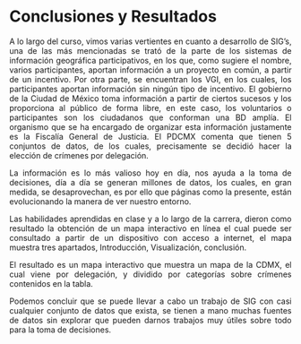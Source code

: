 <div align="justify">

# Conclusiones y Resultados

A lo largo del curso, vimos varias vertientes en cuanto a desarrollo de SIG’s, una de las más mencionadas se trató de la parte de los sistemas de información geográfica participativos, en los que, como sugiere el nombre, varios participantes, aportan información a un proyecto en común, a partir de un incentivo. Por otra parte, se encuentran los VGI, en los cuales, los participantes aportan información sin ningún tipo de incentivo. El gobierno de la Ciudad de México toma información a partir de ciertos sucesos y los proporciona al público de forma libre, en este caso, los voluntarios o participantes son los ciudadanos que conforman una BD amplía. El organismo que se ha encargado de organizar esta información justamente es la Fiscalía General de Justicia. El PDCMX comenta que tienen 5 conjuntos de datos, de los cuales, precisamente se decidió hacer la elección de crímenes por delegación.

La información es lo más valioso hoy en día, nos ayuda a la toma de decisiones, día a día se generan millones de datos, los cuales, en gran medida, se desaprovechan, es por ello que páginas como la presente, están evolucionando la manera de ver nuestro entorno.

Las habilidades aprendidas en clase y a lo largo de la carrera, dieron como resultado la obtención de un mapa interactivo en línea el cual puede ser consultado a partir de un dispositivo con acceso a internet, el mapa muestra tres apartados, Introducción, Visualización, conclusión.

El resultado es un mapa interactivo que muestra un mapa de la CDMX, el cual viene por delegación, y dividido por categorías sobre crímenes contenidos en la tabla.

Podemos concluir que se puede llevar a cabo un trabajo de SIG con casi cualquier conjunto de datos que exista, se tienen a mano muchas fuentes de datos sin explorar que pueden darnos trabajos muy útiles sobre todo para la toma de decisiones.

</div>
